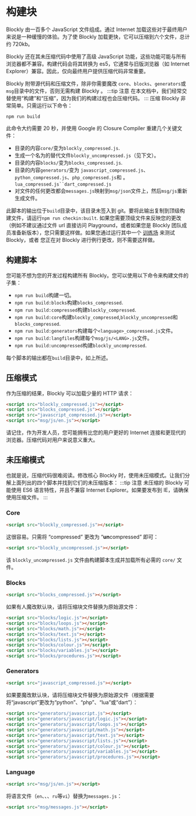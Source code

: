# 构建块

Blockly 由一百多个 JavaScript 文件组成。通过 Internet 加载这些对于最终用户来说是一种缓慢的体验。为了使 Blockly 加载更快，它可以压缩到六个文件，总计约 720kb。

Blockly 还在其未压缩代码中使用了高级 JavaScript 功能，这些功能可能与所有浏览器都不兼容。构建代码会将其转换为 es5，它通常与旧版浏览器（如 Internet Explorer）兼容。因此，仅向最终用户提供压缩代码非常重要。

Blockly 附带源代码和压缩文件，除非你需要魔改 `core`、`blocks`、`generators`或`msg`目录中的文件，否则无需构建 Blockly 。
:::tip 注意
在本文档中，我们经常交替使用“构建”和“压缩”，因为我们的构建过程也会压缩代码。
:::
压缩 Blockly 非常简单。只需运行以下命令：

```
npm run build
```

此命令大约需要 20 秒，并使用 Google 的 Closure Compiler 重建几个关键文件：

- 目录的内容`core/`变为`blockly_compressed.js`.
- 生成一个名为的替代文件`blockly_uncompressed.js`（见下文）。
- 目录的内容`blocks/`变为`blocks_compressed.js`.
- 目录的内容`generators/`变为 `javascript_compressed.js`、`python_compressed.js`、`php_compressed.js`和 。` lua_compressed.js``dart_compressed.js `
- 对文件的任何更改都会`messages.js`映射到`msg/json`文件上，然后`msg/js`重新生成文件。

此脚本的输出位于`build`目录中，该目录未签入到 git。要将此输出复制到顶级构建文件，请运行`npm run checkin:built`. 如果您需要顶级文件来反映您的更改（例如不建议通过文件 url 直接访问 Playground，或者如果您是 Blockly 团队成员准备新版本），您只需要这样做。如果您通过运行其中一个 [训练场](<(/guides/modify/web/playground)>) 来测试 Blockly，或者 您正在对 Blockly 进行例行更改，则不需要这样做。

## 构建脚本

您可能不想为您的开发过程构建所有 Blockly。您可以使用以下命令来构建文件的子集：

- `npm run build`构建一切。
- `npm run build:blocks`构建`blocks_compressed`.
- `npm run build:compressed`构建`blockly_compressed`.
- `npm run build:core`构建`blockly_compressed`,`blockly_uncompressed`和`blocks_compressed`.
- `npm run build:generators`构建每个`<language>_compressed.js`文件。
- `npm run build:langfiles`构建每个`msg/js/<LANG>.js`文件。
- `npm run build:uncompressed`构建`blockly_uncompressed`.

每个脚本的输出都在`build`目录中，如上所述。

## 压缩模式

作为压缩的结果，Blockly 可以加载少量的 HTTP 请求：

```html
<script src="blockly_compressed.js"></script>
<script src="blocks_compressed.js"></script>
<script src="javascript_compressed.js"></script>
<script src="msg/js/en.js"></script>
```

请记住，作为开发人员，您可能拥有比您的用户更好的 Internet 连接和更现代的浏览器。压缩代码对用户来说意义重大。

## 未压缩模式

也就是说，压缩代码很难阅读。修改核心 Blockly 时，使用未压缩模式。让我们分解上面列出的四个脚本并找到它们的未压缩版本：
:::tip 注意
未压缩的 Blockly 可能使用 ES6 语言特性，并且不兼容 Internet Explorer。如果要发布到 IE，请确保使用压缩文件。
:::

### Core

```html
<script src="blockly_compressed.js"></script>
```

这很容易。只需将 “compressed” 更改为 “**un**compressed” 即可：

```html
<script src="blockly_uncompressed.js"></script>
```

该 `blockly_uncompressed.js` 文件由构建脚本生成并加载所有必需的 `core/` 文件。

### Blocks

```html
<script src="blocks_compressed.js"></script>
```

如果有人魔改默认块，请将压缩块文件替换为原始源文件：

```html
<script src="blocks/logic.js"></script>
<script src="blocks/loops.js"></script>
<script src="blocks/math.js"></script>
<script src="blocks/text.js"></script>
<script src="blocks/lists.js"></script>
<script src="blocks/colour.js"></script>
<script src="blocks/variables.js"></script>
<script src="blocks/procedures.js"></script>
```

### Generators

```html
<script src="javascript_compressed.js"></script>
```

如果要魔改默认块，请将压缩块文件替换为原始源文件（根据需要将“javascript”更改为“python”、“php”、“lua”或“dart”）：

```html
<script src="generators/javascript.js"></script>
<script src="generators/javascript/logic.js"></script>
<script src="generators/javascript/loops.js"></script>
<script src="generators/javascript/math.js"></script>
<script src="generators/javascript/text.js"></script>
<script src="generators/javascript/lists.js"></script>
<script src="generators/javascript/colour.js"></script>
<script src="generators/javascript/variables.js"></script>
<script src="generators/javascript/procedures.js"></script>
```

### Language

```html
<script src="msg/js/en.js"></script>
```

将语言文件（`en`、、、`ru`等`vi`）替换为`messages.js`：

```html
<script src="msg/messages.js"></script>
```
